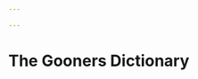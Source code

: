 ```yaml
---

---
```


# The Gooners Dictionary

<!-- ## Gooning

## Gooner

## Fap Hero

## JOI

---

## Other

Are we missing anything? Let us know! -->